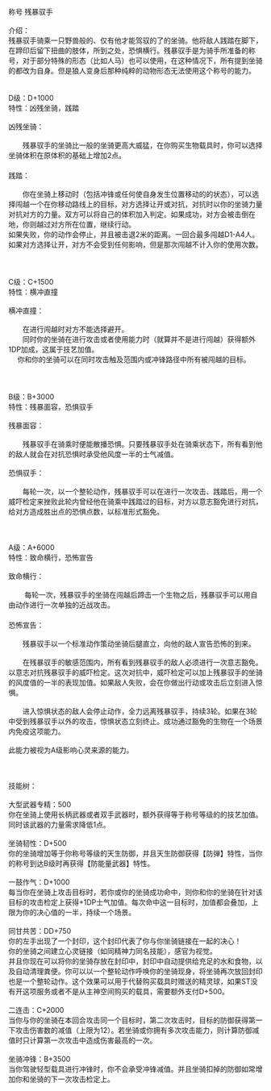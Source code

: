<title>残暴驭手</title>
<meta name="GENERATOR" content="WinCHM">
<meta http-equiv="Content-Type" content="text/html; charset=gb2312">
<br>称号 残暴驭手
<br>
<br>介绍：
<br>    残暴驭手骑乘一只野兽般的、仅有他才能驾驭的了的坐骑。他将敌人践踏在脚下，在蹄印后留下扭曲的肢体，所到之处，恐惧横行。残暴驭手是为骑手所准备的称号，对于部分特殊的形态（比如人马）也可以使用，在这种情况下，所有提到坐骑的都改为自身。但是狼人变身后那种纯粹的动物形态无法使用这个称号的能力。
<br>
<br>
<br>D级：D+1000
<br>特性：凶残坐骑，践踏
<br>
<br>凶残坐骑：
<br>
<br>　　残暴驭手的坐骑比一般的坐骑更高大威猛，在你购买生物载具时，你可以选择坐骑体积在原体积的基础上增加2点。
<br>　　
<br>践踏：
<br>
<br>　　你在坐骑上移动时（包括冲锋或任何使自身发生位置移动的的状态），可以选择闯越一个在你移动路线上的目标，对方选择让开或对抗，对抗时以你的坐骑力量对抗对方的力量。双方可以将自己的体积加入判定。如果成功，对方会被击倒在地，你则越过对方所在位置，继续行动。
<br>    如果失败，你的动作会停止，并且被击退2米的距离。一回合最多闯越D1-A4人。
<br>如果对方选择让开，对方不会受到任何影响，但是那次闯越不计入你的使用次数。
<br>
<br>　　
<br>
<br>C级：C+1500
<br>特性：横冲直撞
<br>
<br>横冲直撞：
<br>
<br>　　在进行闯越时对方不能选择避开。
<br>　　同时你的坐骑在进行攻击或者使用能力时（就算并不是进行闯越）获得额外1DP加成，这属于技艺加值。
<br>　  你和你的坐骑可以在同时攻击触及范围内或冲锋路径中所有被闯越的目标。
<br>
<br>
<br>　　
<br>B级：B+3000
<br>特性：残暴面容，恐惧驭手
<br>
<br>残暴面容：
<br>
<br>　　残暴驭手在骑乘时便能散播恐惧。只要残暴驭手处在骑乘状态下，所有看到他的敌人就会在对抗恐惧时承受他风度一半的士气减值。
<br>
<br>恐惧驭手：
<br>
<br>　　每轮一次，以一个整轮动作，残暴驭手可以在进行一次攻击、践踏后，用一个威吓检定来挫败此轮内曾经他在骑乘中践踏过的目标，对方以意志豁免进行对抗，给对方造成胜出点的恐惧点数，以标准形式豁免。
<br>
<br>
<br>
<br>A级：A+6000
<br>特性：致命横行，恐怖宣告
<br>
<br>致命横行：
<br>
<br>　　 每轮一次，残暴驭手的坐骑在闯越后蹄击一个生物之后，残暴驭手可以用自由动作进行一次单独的近战攻击。
<br>　　
<br>恐怖宣告：
<br>
<br>　　残暴驭手以一个标准动作策动坐骑后腿直立，向他的敌人宣告恐怖的到来。
<br>
<br>　　在残暴驭手的敏感范围内，所有看到残暴驭手的敌人必须进行一次意志豁免。以意志对抗残暴驭手的威吓检定。这次对抗中，威吓检定可以加上残暴驭手的坐骑的风度值的一半的表现加值。如果敌人失败，会在你做出行动或攻击后立刻进入惊惧。
<br>
<br>　　进入惊惧状态的敌人会停止动作，全力远离残暴驭手，持续3轮。如果在3轮中受到残暴驭手以外的攻击，惊惧状态立刻终止。成功通过豁免的生物在一个场景内免疫这项能力。
<br>
<br>    此能力被视为A级影响心灵来源的能力。
<br>
<br>
<br>
<br>技能树：
<br>
<br>大型武器专精：500
<br>你在坐骑上使用长柄武器或者双手武器时，额外获得等于称号等级的的技艺加值。
<br>同时该武器的力量需求降低1点。
<br>
<br>坐骑韧性：D+500
<br>你的坐骑增加等于你称号等级的天生防御，并且天生防御获得【防弹】特性，当你的称号到达B级时再获得【防能量武器】特性。
<br>
<br>一鼓作气：D+1000
<br>每当你在坐骑上攻击目标时，若你或你的坐骑成功命中，则你和你的坐骑在针对该目标的攻击检定上获得+1DP士气加值。每次命中这一目标时，加值都会叠加，上限为你的决心值的一半，持续一个场景。
<br>
<br>同甘共苦：DD+750
<br>你的左手出现了一个封印，这个封印代表了你与你坐骑链接在一起的决心！
<br>你的坐骑之间建立心灵链接（如同精神力同名技能），感官为视觉。
<br>并且你现在可以将你的坐骑存放在封印中，封印中自动提供给充足的水和食物，以及自动清理粪便。你可以以一个整轮动作呼唤你的坐骑现身，将坐骑再次放回封印也是一个整轮动作。这个效果可以用于代替购买载具时赠送的精灵球，如果ST没有开这项服务或者不是从主神空间购买的载具，需要额外支付D+500。
<br>
<br>二连击：C+2000
<br>当你与你的坐骑在本回合攻击同一个目标时，第二次攻击时，目标的防御获得第一下攻击伤害数的减值（上限为12）。若坐骑或你拥有多次攻击能力，则计算防御减值时只计算第一次攻击中造成伤害最高的一次。
<br>
<br>坐骑冲锋：B+3500
<br>当你驾驶轻型载具进行冲锋时，你不会承受冲锋减值。并且坐骑扣掉的防御如常增加你和坐骑的下一次攻击检定上。